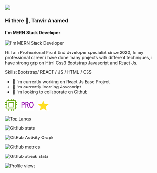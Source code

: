 ![](https://scontent.fjsr11-1.fna.fbcdn.net/v/t39.30808-6/322502897_5731049696931586_8195401451110320047_n.jpg?_nc_cat=106&ccb=1-7&_nc_sid=09cbfe&_nc_eui2=AeEpfbf8IKpiLjC-6RRAjRYh-4PUacwS9Sf7g9RpzBL1J5vYyIYaGoXWV-HXgbsaRsgd19008H2AoztVw4qjsgxz&_nc_ohc=0AibtGATJxcAX_xVlUx&tn=Tq7oewDC5TelA5A_&_nc_ht=scontent.fjsr11-1.fna&oh=00_AfCr6DC4MFcbYz2hGp-0RBLimWzwLxjkbgQAEFZknqO3MQ&oe=63AF3A6D)
### Hi there 👋, Tanvir Ahamed
#### I'm MERN Stack Developer
![I'm MERN Stack Developer](https://scontent.fjsr11-1.fna.fbcdn.net/v/t39.30808-6/319027444_712044770336925_8108724687585405889_n.jpg?_nc_cat=106&ccb=1-7&_nc_sid=09cbfe&_nc_eui2=AeEWdKHa5PW-R6ny9e0fAAU-cS2UQn6yh3BxLZRCfrKHcCY5bp1CgF2fDqNcAVGSTFGPffDBsE-lEs6VVsIkb456&_nc_ohc=KxI2v3V9qW8AX-VxvhL&_nc_ht=scontent.fjsr11-1.fna&oh=00_AfDplJffTwXwl4t10kiGpLOhfLH0ANJfnwQSJdCiOm5HVQ&oe=63AF7B64)

Hi.I am Professional  Front End developer specialist since 2020, In my professional career i have done many projects with different techniques, i have strong grip on Html Css3 Bootstrap Javascript and React Js.



Skills: Bootstrap/ REACT / JS / HTML / CSS

- 🔭 I’m currently working on React Js Base Project 
- 🌱 I’m currently learning Javascript 
- 👯 I’m looking to collaborate on Github 




<a href='https://docs.github.com/en/developers'><img src='https://raw.githubusercontent.com/acervenky/animated-github-badges/master/assets/devbadge.gif' width='40' height='40'></a> <a href='https://github.com/pricing'><img src='https://raw.githubusercontent.com/acervenky/animated-github-badges/master/assets/pro.gif' width='40' height='40'></a> <a href='https://stars.github.com/'><img src='https://raw.githubusercontent.com/acervenky/animated-github-badges/master/assets/starbadge.gif' width='35' height='35'></a> 

[![Top Langs](https://github-readme-stats.vercel.app/api/top-langs/?username=Tanvir1943)](https://github.com/anuraghazra/github-readme-stats)

![GitHub stats](https://github-readme-stats.vercel.app/api?username=Tanvir1943&show_icons=true)  

![GitHub Activity Graph](https://activity-graph.herokuapp.com/graph?username=Tanvir1943)  

![GitHub metrics](https://metrics.lecoq.io/Tanvir1943)  

![GitHub streak stats](https://streak-stats.demolab.com/?user=Tanvir1943)  

![Profile views](https://gpvc.arturio.dev/Tanvir1943)  
